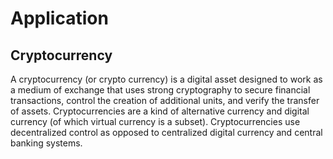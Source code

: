 # Application

## Cryptocurrency
A cryptocurrency (or crypto currency) is a digital asset designed to work as a medium of exchange that uses strong cryptography to secure financial transactions, control the creation of additional units, and verify the transfer of assets. Cryptocurrencies are a kind of alternative currency and digital currency (of which virtual currency is a subset). Cryptocurrencies use decentralized control as opposed to centralized digital currency and central banking systems.
